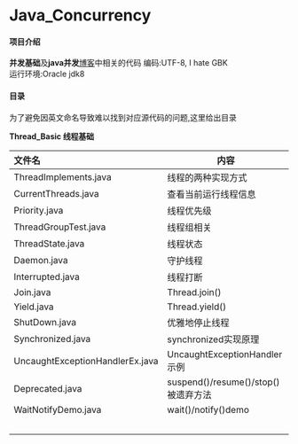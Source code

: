 # Java_Concurrency

#### 项目介绍
**并发基础**及**java并发**[博客](https://www.cnblogs.com/jamesvoid/)中相关的代码
编码:UTF-8, I hate GBK  
运行环境:Oracle jdk8

#### 目录
为了避免因英文命名导致难以找到对应源代码的问题,这里给出目录  

**Thread_Basic 线程基础**

| 文件名                          | 内容                                |
| :------------------------------ | ----------------------------------- |
| ThreadImplements.java           | 线程的两种实现方式                  |
| CurrentThreads.java             | 查看当前运行线程信息                |
| Priority.java                   | 线程优先级                          |
| ThreadGroupTest.java            | 线程组相关                          |
| ThreadState.java                | 线程状态                            |
| Daemon.java                     | 守护线程                            |
| Interrupted.java                | 线程打断                            |
| Join.java                       | Thread.join()                       |
| Yield.java                      | Thread.yield()                      |
| ShutDown.java                   | 优雅地停止线程                      |
| Synchronized.java               | synchronized实现原理                |
| UncaughtExceptionHandlerEx.java | UncaughtExceptionHandler示例        |
| Deprecated.java                 | suspend()/resume()/stop()被遗弃方法 |
| WaitNotifyDemo.java             | wait()/notify()demo                 |
|                                 |                                     |
|                                 |                                     |
|                                 |                                     |
|                                 |                                     |
|                                 |                                     |

